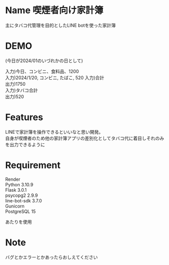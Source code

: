 # Name 喫煙者向け家計簿

主にタバコ代管理を目的としたLINE botを使った家計簿

# DEMO

(今日が2024/01のいづれかの日として)  

入力)今日、コンビニ、食料品、1200  
入力)2024/1/20, コンビニ, たばこ, 520
入力)合計  
出力)1750  
入力)タバコ合計  
出力)520  

# Features

LINEで家計簿を操作できるといいなと思い開発。  
自身が喫煙者のため他の家計簿アプリの差別化としてタバコ代に着目しそれのみを出力できるように  

# Requirement
Render  
Python        3.10.9  
Flask          3.0.1  
psycopg2       2.9.9  
line-bot-sdk   3.7.0  
Gunicorn  
PostgreSQL        15  

あたりを使用  

# Note

バグとかエラーとかあったらおしえてください  
